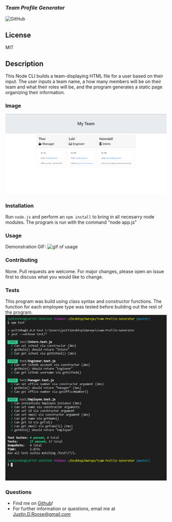 
### __*Team Profile Generator*__
![GitHub](https://img.shields.io/github/license/JDouglasR/Team-Profile-Generator)
## __License__
MIT

## __Description__
This Node CLI builds a team-displaying HTML file for a user based on their input. The user inputs a team name, a how many members will be on their team and what their roles will be, and the program generates a static page organizing their information.

### __Image__
![team.html](/assets/TPG-img.png)

### __Installation__
Run ```node.js``` and perform an ```npm install``` to bring in all necesarry node modules. The program is run with the command "node app.js"

### __Usage__
Demonstration GIF:
![gif of usage](/assets/demo-gif.gif)

### __Contributing__
None. Pull requests are welcome. For major changes, please open an issue first to discuss what you would like to change.

### __Tests__
This program was build using class syntax and constructor functions. The function for each employee type was tested before building out the rest of the program.
![pic of test](/assets/test.png)

### __Questions__
- Find me on [Github](https//github.com/JDouglasR)!
- For further information or questions, email me at Justin.D.Roose@gmail.com
